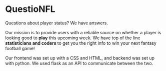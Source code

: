 # QuestioNFL
Questions about player status? We have answers.

Our mission is to provide users with a reliable source on whether a player is looking good to <strong>play</strong> this upcoming week. We have top of the line <strong>statisticians and coders </strong>to get you the right info to win your next fantasy football game!

Our frontend was set up with a CSS and HTML, and backend was set up with python. We used flask as an API to communicate between the two.
